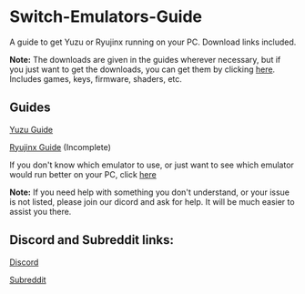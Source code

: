 # Switch-Emulators-Guide
A guide to get Yuzu or Ryujinx running on your PC. Download links included.

**Note:** The downloads are given in the guides wherever necessary, but if you just want to get the downloads, you can get them by clicking [here](https://github.com/Abd-007/Switch-Emulators-Guide/blob/main/Links.md). Includes games, keys, firmware, shaders, etc.

## Guides

[Yuzu Guide](https://github.com/Abd-007/Switch-Emulators-Guide/blob/main/Yuzu.md)

[Ryujinx Guide](https://github.com/Abd-007/Switch-Emulators-Guide/blob/main/Ryujinx.md) (Incomplete)

If you don't know which emulator to use, or just want to see which emulator would run better on your PC, click [here](https://github.com/Abd-007/Switch-Emulators-Guide/blob/main/Selection/OS.md)

**Note:** If you need help with something you don't understand, or your issue is not listed, please join our dicord and ask for help. It will be much easier to assist you there.

## Discord and Subreddit links:

[Discord](https://discord.gg/NF38g3ENVc)

[Subreddit](https://www.reddit.com/r/NewYuzuPiracy/)
